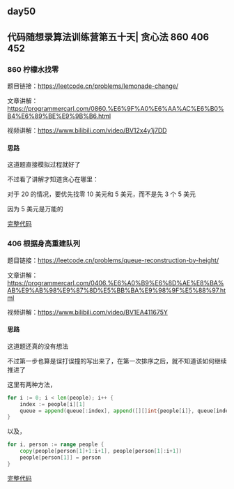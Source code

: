 ## day50

## 代码随想录算法训练营第五十天| 贪心法 860 406 452

### 860 柠檬水找零

题目链接：https://leetcode.cn/problems/lemonade-change/

文章讲解：https://programmercarl.com/0860.%E6%9F%A0%E6%AA%AC%E6%B0%B4%E6%89%BE%E9%9B%B6.html

视频讲解：https://www.bilibili.com/video/BV12x4y1j7DD

#### 思路

这道题直接模拟过程就好了

不过看了讲解才知道贪心在哪里：

对于 20 的情况，要优先找零 10 美元和 5 美元，而不是先 3 个 5 美元

因为 5 美元是万能的

[完整代码](https://github.com/hd2yao/leetcode/tree/master/training/day50/0860_lemonade_change.go)

### 406 根据身高重建队列

题目链接：https://leetcode.cn/problems/queue-reconstruction-by-height/

文章讲解：https://programmercarl.com/0406.%E6%A0%B9%E6%8D%AE%E8%BA%AB%E9%AB%98%E9%87%8D%E5%BB%BA%E9%98%9F%E5%88%97.html

视频讲解：https://www.bilibili.com/video/BV1EA411675Y

#### 思路
这道题还真的没有想法

不过第一步也算是误打误撞的写出来了，在第一次排序之后，就不知道该如何继续推进了

这里有两种方法，
```go
for i := 0; i < len(people); i++ {
    index := people[i][1]
    queue = append(queue[:index], append([][]int{people[i]}, queue[index:]...)...)
}
```

以及，

```go
for i, person := range people {
    copy(people[person[1]+1:i+1], people[person[1]:i+1])
    people[person[1]] = person
}
```

[完整代码](https://github.com/hd2yao/leetcode/tree/master/training/day50/0406_queue_reconstruction_by_height.go)
